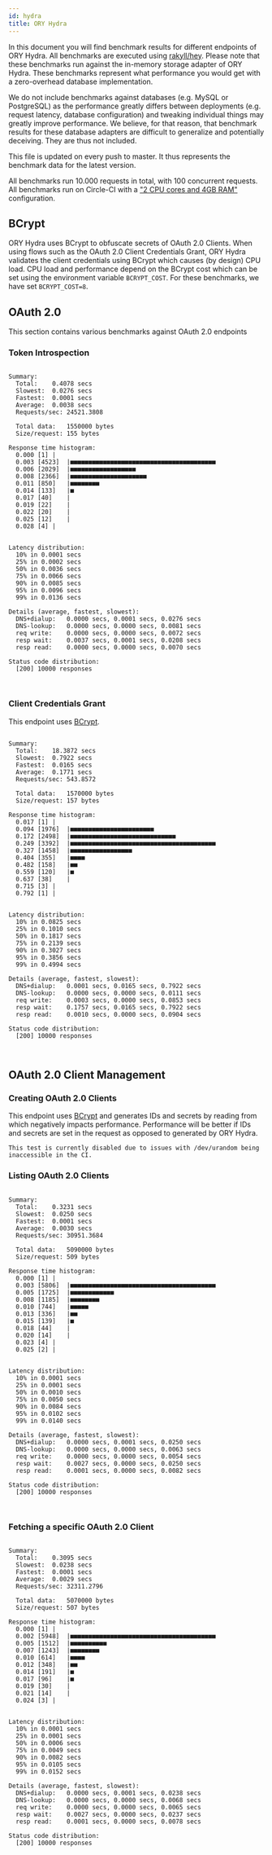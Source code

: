 ```yaml
---
id: hydra
title: ORY Hydra
---
```


In this document you will find benchmark results for different endpoints of ORY Hydra. All benchmarks are executed
using [rakyll/hey](https://github.com/rakyll/hey). Please note that these benchmarks run against the in-memory storage
adapter of ORY Hydra. These benchmarks represent what performance you would get with a zero-overhead database implementation.

We do not include benchmarks against databases (e.g. MySQL or PostgreSQL) as the performance greatly differs between
deployments (e.g. request latency, database configuration) and tweaking individual things may greatly improve performance.
We believe, for that reason, that benchmark results for these database adapters are difficult to generalize and potentially
deceiving. They are thus not included.

This file is updated on every push to master. It thus represents the benchmark data for the latest version.

All benchmarks run 10.000 requests in total, with 100 concurrent requests. All benchmarks run on Circle-CI with a
["2 CPU cores and 4GB RAM"](https://support.circleci.com/hc/en-us/articles/360000489307-Why-do-my-tests-take-longer-to-run-on-CircleCI-than-locally-)
configuration.

## BCrypt

ORY Hydra uses BCrypt to obfuscate secrets of OAuth 2.0 Clients. When using flows such as the OAuth 2.0 Client Credentials
Grant, ORY Hydra validates the client credentials using BCrypt which causes (by design) CPU load. CPU load and performance
depend on the BCrypt cost which can be set using the environment variable `BCRYPT_COST`. For these benchmarks,
we have set `BCRYPT_COST=8`.

## OAuth 2.0

This section contains various benchmarks against OAuth 2.0 endpoints

### Token Introspection

```

Summary:
  Total:	0.4078 secs
  Slowest:	0.0276 secs
  Fastest:	0.0001 secs
  Average:	0.0038 secs
  Requests/sec:	24521.3808
  
  Total data:	1550000 bytes
  Size/request:	155 bytes

Response time histogram:
  0.000 [1]	|
  0.003 [4523]	|■■■■■■■■■■■■■■■■■■■■■■■■■■■■■■■■■■■■■■■■
  0.006 [2029]	|■■■■■■■■■■■■■■■■■■
  0.008 [2366]	|■■■■■■■■■■■■■■■■■■■■■
  0.011 [850]	|■■■■■■■■
  0.014 [133]	|■
  0.017 [40]	|
  0.019 [22]	|
  0.022 [20]	|
  0.025 [12]	|
  0.028 [4]	|


Latency distribution:
  10% in 0.0001 secs
  25% in 0.0002 secs
  50% in 0.0036 secs
  75% in 0.0066 secs
  90% in 0.0085 secs
  95% in 0.0096 secs
  99% in 0.0136 secs

Details (average, fastest, slowest):
  DNS+dialup:	0.0000 secs, 0.0001 secs, 0.0276 secs
  DNS-lookup:	0.0000 secs, 0.0000 secs, 0.0081 secs
  req write:	0.0000 secs, 0.0000 secs, 0.0072 secs
  resp wait:	0.0037 secs, 0.0001 secs, 0.0208 secs
  resp read:	0.0000 secs, 0.0000 secs, 0.0070 secs

Status code distribution:
  [200]	10000 responses



```

### Client Credentials Grant

This endpoint uses [BCrypt](#bcrypt).

```

Summary:
  Total:	18.3872 secs
  Slowest:	0.7922 secs
  Fastest:	0.0165 secs
  Average:	0.1771 secs
  Requests/sec:	543.8572
  
  Total data:	1570000 bytes
  Size/request:	157 bytes

Response time histogram:
  0.017 [1]	|
  0.094 [1976]	|■■■■■■■■■■■■■■■■■■■■■■■
  0.172 [2498]	|■■■■■■■■■■■■■■■■■■■■■■■■■■■■■
  0.249 [3392]	|■■■■■■■■■■■■■■■■■■■■■■■■■■■■■■■■■■■■■■■■
  0.327 [1458]	|■■■■■■■■■■■■■■■■■
  0.404 [355]	|■■■■
  0.482 [158]	|■■
  0.559 [120]	|■
  0.637 [38]	|
  0.715 [3]	|
  0.792 [1]	|


Latency distribution:
  10% in 0.0825 secs
  25% in 0.1010 secs
  50% in 0.1817 secs
  75% in 0.2139 secs
  90% in 0.3027 secs
  95% in 0.3856 secs
  99% in 0.4994 secs

Details (average, fastest, slowest):
  DNS+dialup:	0.0001 secs, 0.0165 secs, 0.7922 secs
  DNS-lookup:	0.0000 secs, 0.0000 secs, 0.0111 secs
  req write:	0.0003 secs, 0.0000 secs, 0.0853 secs
  resp wait:	0.1757 secs, 0.0165 secs, 0.7922 secs
  resp read:	0.0010 secs, 0.0000 secs, 0.0904 secs

Status code distribution:
  [200]	10000 responses



```

## OAuth 2.0 Client Management

### Creating OAuth 2.0 Clients

This endpoint uses [BCrypt](#bcrypt) and generates IDs and secrets by reading from  which negatively impacts
performance. Performance will be better if IDs and secrets are set in the request as opposed to generated by ORY Hydra.

```
This test is currently disabled due to issues with /dev/urandom being inaccessible in the CI.
```

### Listing OAuth 2.0 Clients

```

Summary:
  Total:	0.3231 secs
  Slowest:	0.0250 secs
  Fastest:	0.0001 secs
  Average:	0.0030 secs
  Requests/sec:	30951.3684
  
  Total data:	5090000 bytes
  Size/request:	509 bytes

Response time histogram:
  0.000 [1]	|
  0.003 [5806]	|■■■■■■■■■■■■■■■■■■■■■■■■■■■■■■■■■■■■■■■■
  0.005 [1725]	|■■■■■■■■■■■■
  0.008 [1185]	|■■■■■■■■
  0.010 [744]	|■■■■■
  0.013 [336]	|■■
  0.015 [139]	|■
  0.018 [44]	|
  0.020 [14]	|
  0.023 [4]	|
  0.025 [2]	|


Latency distribution:
  10% in 0.0001 secs
  25% in 0.0001 secs
  50% in 0.0010 secs
  75% in 0.0050 secs
  90% in 0.0084 secs
  95% in 0.0102 secs
  99% in 0.0140 secs

Details (average, fastest, slowest):
  DNS+dialup:	0.0000 secs, 0.0001 secs, 0.0250 secs
  DNS-lookup:	0.0000 secs, 0.0000 secs, 0.0063 secs
  req write:	0.0000 secs, 0.0000 secs, 0.0054 secs
  resp wait:	0.0027 secs, 0.0000 secs, 0.0250 secs
  resp read:	0.0001 secs, 0.0000 secs, 0.0082 secs

Status code distribution:
  [200]	10000 responses



```

### Fetching a specific OAuth 2.0 Client

```

Summary:
  Total:	0.3095 secs
  Slowest:	0.0238 secs
  Fastest:	0.0001 secs
  Average:	0.0029 secs
  Requests/sec:	32311.2796
  
  Total data:	5070000 bytes
  Size/request:	507 bytes

Response time histogram:
  0.000 [1]	|
  0.002 [5948]	|■■■■■■■■■■■■■■■■■■■■■■■■■■■■■■■■■■■■■■■■
  0.005 [1512]	|■■■■■■■■■■
  0.007 [1243]	|■■■■■■■■
  0.010 [614]	|■■■■
  0.012 [348]	|■■
  0.014 [191]	|■
  0.017 [96]	|■
  0.019 [30]	|
  0.021 [14]	|
  0.024 [3]	|


Latency distribution:
  10% in 0.0001 secs
  25% in 0.0001 secs
  50% in 0.0006 secs
  75% in 0.0049 secs
  90% in 0.0082 secs
  95% in 0.0105 secs
  99% in 0.0152 secs

Details (average, fastest, slowest):
  DNS+dialup:	0.0000 secs, 0.0001 secs, 0.0238 secs
  DNS-lookup:	0.0000 secs, 0.0000 secs, 0.0068 secs
  req write:	0.0000 secs, 0.0000 secs, 0.0065 secs
  resp wait:	0.0027 secs, 0.0000 secs, 0.0237 secs
  resp read:	0.0001 secs, 0.0000 secs, 0.0078 secs

Status code distribution:
  [200]	10000 responses



```
